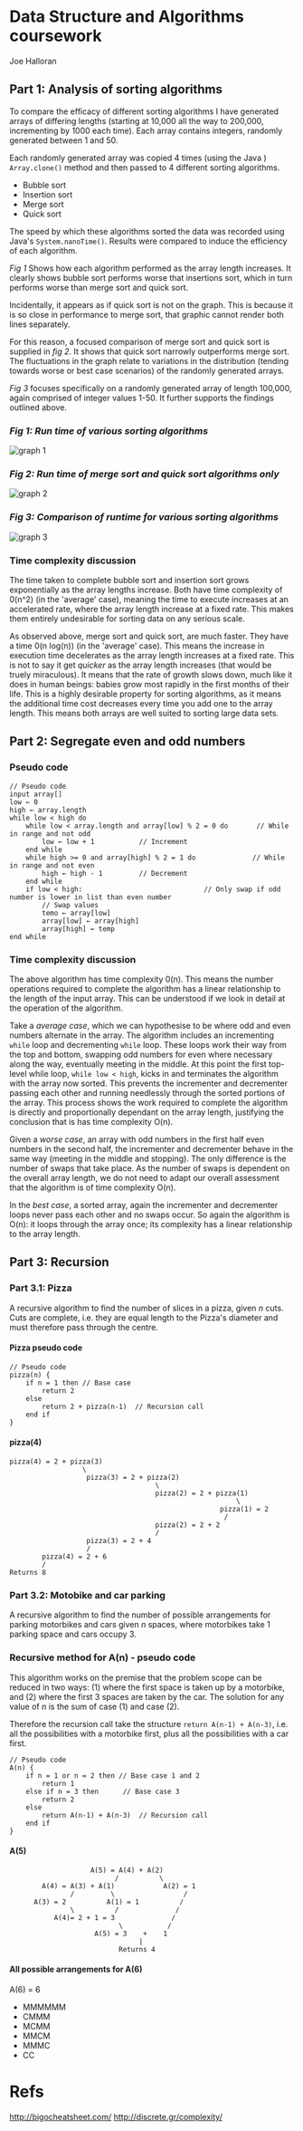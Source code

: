 # Data Structure and Algorithms coursework
Joe Halloran

## Part 1: Analysis of sorting algorithms

To compare the efficacy of different sorting algorithms I have generated arrays of differing lengths (starting at 10,000 all the way to 200,000, incrementing by 1000 each time).  Each array contains integers, randomly generated between 1 and 50.

Each randomly generated array was copied 4 times (using the Java ) `Array.clone()` method and then passed to 4 different sorting algorithms.
* Bubble sort
* Insertion sort
* Merge sort
* Quick sort

The speed by which these algorithms sorted the data was recorded using Java's `System.nanoTime()`. Results were compared to induce the efficiency of each algorithm.

*Fig 1* Shows how each algorithm performed as the array length increases. It clearly shows bubble sort performs worse that insertions sort, which in turn performs worse than merge sort and quick sort.

Incidentally, it appears as if quick sort is not on the graph. This is because it is so close in performance to merge sort, that graphic cannot render both lines separately.

For this reason, a focused comparison of merge sort and quick sort is supplied in *fig 2*. It shows that quick sort narrowly outperforms merge sort. The fluctuations in the graph relate to variations in the distribution (tending towards worse or best case scenarios) of the randomly generated arrays.

*Fig 3* focuses specifically on a randomly generated array of length 100,000, again comprised of integer values 1-50. It further supports the findings outlined above.

### *Fig 1: Run time of various sorting algorithms*

![graph 1](https://github.com/joehalloran/dsa-sorting-algorithm/blob/master/assets/graph1.png)

### *Fig 2: Run time of merge sort and quick sort algorithms only*

![graph 2](https://github.com/joehalloran/dsa-sorting-algorithm/blob/master/assets/graph2.png)

### *Fig 3: Comparison of runtime for various sorting algorithms*

![graph 3](https://github.com/joehalloran/dsa-sorting-algorithm/blob/master/assets/graph3.png)

### Time complexity discussion

The time taken to complete bubble sort and insertion sort grows exponentially as the array lengths increase. Both have time complexity of 0(n^2) (in the 'average' case), meaning the time to execute increases at an accelerated rate, where the array length increase at a fixed rate. This makes them entirely undesirable for sorting data on any serious scale.

As observed above, merge sort and quick sort, are much faster. They have a time 0(n log(n)) (in the 'average' case). This means the increase in execution time decelerates as the array length increases at a fixed rate. This is not to say it get *quicker* as the array length increases (that would be truely miraculous). It means that the rate of growth slows down, much like it does in human beings: babies grow most rapidly in the first months of their life. This is a highly desirable property for sorting algorithms, as it means the additional time cost decreases every time you add one to the array length. This means both arrays are well suited to sorting large data sets.

## Part 2: Segregate even and odd numbers

### Pseudo code 

```
// Pseudo code
input array[]
low ← 0
high ← array.length
while low < high do
    while low < array.length and array[low] % 2 = 0 do       // While in range and not odd
        low ← low + 1           // Increment
    end while
    while high >= 0 and array[high] % 2 = 1 do              // While in range and not even
        high ← high - 1         // Decrement
    end while
    if low < high:                              // Only swap if odd number is lower in list than even number
        // Swap values
        temo ← array[low]
        array[low] ← array[high]
        array[high] ← temp
end while
```

### Time complexity discussion

The above algorithm has time complexity 0(n). This means the number operations required to complete the algorithm has a linear relationship to the length of the input array. This can be understood if we look in detail at the operation of the algorithm. 

Take a *average case*, which we can hypothesise to be where odd and even numbers alternate in the array. The algorithm includes an incrementing `while` loop and decrementing `while` loop. These loops work their way from the top and bottom, swapping odd numbers for even where necessary along the way, eventually meeting in the middle. At this point the first top-level while loop, `while low < high`, kicks in and terminates the algorithm with the array now sorted. This prevents the incrementer and decrementer passing each other and running needlessly through the sorted portions of the array. This process shows the work required to complete the algorithm is directly and proportionally dependant on the array length, justifying the conclusion that is has time complexity O(n).

Given a *worse case*, an array with odd numbers in the first half even numbers in the second half, the incrementer and decrementer behave in the same way (meeting in the middle and stopping). The only difference is the number of swaps that take place. As the number of swaps is dependent on the overall array length, we do not need to adapt our overall assessment that the algorithm is of time complexity O(n).

In the *best case*, a sorted array, again the incrementer and decrementer loops never pass each other and no swaps occur. So again the algorithm is O(n): it loops through the array once; its complexity has a linear relationship to the array length. 

## Part 3: Recursion

### Part 3.1: Pizza

A recursive algorithm to find the number of slices in a pizza, given *n* cuts. Cuts are complete, i.e. they are equal length to the Pizza's diameter and must therefore pass through the centre.

#### Pizza pseudo code
```
// Pseudo code
pizza(n) {
    if n = 1 then // Base case
        return 2
    else
        return 2 + pizza(n-1)  // Recursion call
    end if
}
```

#### pizza(4)

```
pizza(4) = 2 + pizza(3)
                  \
                   pizza(3) = 2 + pizza(2)
                                    \
                                    pizza(2) = 2 + pizza(1)
                                                        \
                                                    pizza(1) = 2
                                                     /
                                    pizza(2) = 2 + 2 
                                    /
                   pizza(3) = 2 + 4
                   /
        pizza(4) = 2 + 6
        /
Returns 8
```


### Part 3.2: Motobike and car parking

A recursive algorithm to find the number of possible arrangements for parking motorbikes and cars given *n* spaces, where motorbikes take 1 parking space and cars occupy 3.

### Recursive method for A(n) - pseudo code

This algorithm works on the premise that the problem scope can be reduced in two ways: (1) where the first space is taken up by a motorbike, and (2) where the first 3 spaces are taken by the car. The solution for any value of *n* is the sum of case (1) and case (2). 

Therefore the recursion call take the structure `return A(n-1) + A(n-3)`, i.e. all the possibilities with a motorbike first, plus all the possibilities with a car first.

```
// Pseudo code
A(n) {
    if n = 1 or n = 2 then // Base case 1 and 2
        return 1
    else if n = 3 then      // Base case 3
        return 2
    else
        return A(n-1) + A(n-3)  // Recursion call
    end if
}
```

#### A(5)

                        A(5) = A(4) + A(2)
                              /          \
            A(4) = A(3) + A(1)            A(2) = 1
                   /         \                 /
          A(3) = 2          A(1) = 1          /
                   \          /              /                        
               A(4)= 2 + 1 = 3              /
                               \           /
                         A(5) = 3    +    1
                                    |
                               Returns 4
                           
                                      
#### All possible arrangements for A(6)

A(6) = 6

* MMMMMM
* CMMM
* MCMM
* MMCM
* MMMC
* CC

# Refs
http://bigocheatsheet.com/
http://discrete.gr/complexity/
